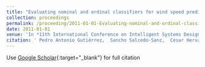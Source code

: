 ```yaml
---
title: "Evaluating nominal and ordinal classifiers for wind speed prediction from synoptic pressure patterns"
collection: proceedings
permalink: /proceeding/2011-01-01-Evaluating-nominal-and-ordinal-classifiers-for-wind-speed-prediction-from-synoptic-pressure-patterns
date: 2011-01-01
venue: 'In *11th International Conference on Intelligent Systems Design andApplications (ISDA 2011)*'
citation: ' Pedro Antonio Gutiérrez,  Sancho Salcedo-Sanz,  César Hervás-Martínez,  Leo Carro-Calvo,  Javier Sánchez-Monedero,  Luis Prieto, &quot;Evaluating nominal and ordinal classifiers for wind speed prediction from synoptic pressure patterns.&quot; In *11th International Conference on Intelligent Systems Design andApplications (ISDA 2011)*, 2011, pp.1265-1270.'
---
```

Use [Google Scholar](https://scholar.google.com/scholar?q=Evaluating+nominal+and+ordinal+classifiers+for+wind+speed+prediction+from+synoptic+pressure+patterns){:target="_blank"} for full citation
